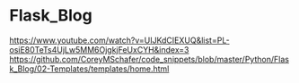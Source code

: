 # Flask_Blog
https://www.youtube.com/watch?v=UIJKdCIEXUQ&list=PL-osiE80TeTs4UjLw5MM6OjgkjFeUxCYH&index=3
https://github.com/CoreyMSchafer/code_snippets/blob/master/Python/Flask_Blog/02-Templates/templates/home.html
